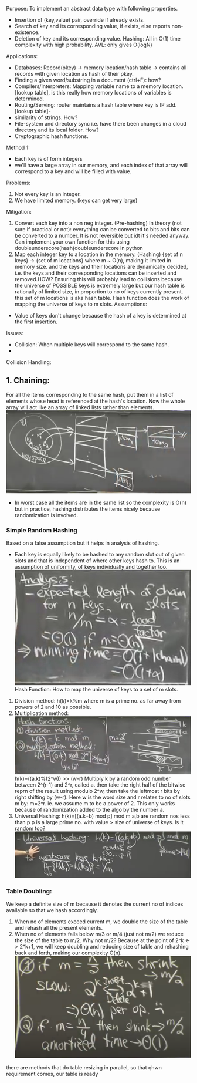 Purpose: To implement an abstract data type with following properties.
- Insertion of (key,value) pair, override if already exists.
- Search of key and its corresponding value, if exists, else reports non-existence.
- Deletion of key and its corresponding value.
Hashing: All in O(1) time complexity with high probability.
AVL: only gives O(logN)

Applications:
- Databases: Record(pkey) -> memory location/hash table -> contains all records with given location as hash of their pkey.
- Finding a given word/substring in a document (ctrl+F): how?
- Compilers/Interpreters: Mapping variable name to a memory location.[lookup table], is this really how memory locations of variables is determined.
- Routing/Serving: router maintains a hash table where key is IP add. [lookup table]-
- similarity of strings. How?
- File-system and directory sync i.e. have there been changes in a cloud directory and its local folder. How?
- Cryptographic hash functions.

Method 1:
- Each key is of form integers 
- we'll have a large array in our memory, and each index of that array will correspond to a key and will be filled with value.

Problems:
1. Not every key is an integer.
2. We have limited memory. (keys can get very large)

Mitigation:
1. Convert each key into a non neg integer. (Pre-hashing)
In theory (not sure if practical or not): everything can be converted to bits and bits can be converted to a number. It is not reversible but idt it's needed anyway.
Can implement your own function for this using doubleunderscore(hash)doubleunderscore in python
2. Map each integer key to a location in the memory. (Hashing)
        {set of n keys}  ->    {set of m locations} where m ~ O(n), making it limited in memory size.
        and the keys and their locations are dynamically decided, i.e. the keys and their corresponding locations can be inserted and removed.HOW? Ensuring this will probably lead to collisions because the universe of POSSIBLE keys is extremely large but our hash table is rationally of limited size, in proportion to no of keys currently present.
        this set of m locations is aka hash table.
        Hash function does the work of mapping the universe of keys to m slots.
Assumptions:
- Value of keys don't change because the hash of a key is determined at the first insertion.

Issues:
- Collision: When multiple keys will correspond to the same hash.
- 

Collision Handling:
## 1. Chaining:
 For all the items corresponding to the same hash, put them in a list of elements whose head is referenced at the hash's location. Now the whole array will act like an array of linked lists rather than elements.![alt text](image-1.png)
- In worst case all the items are in the same list so the complexity is O(n) but in practice, hashing distributes the items nicely because randomization is involved.
### Simple Random Hashing
Based on a false assumption but it helps in analysis of hashing.
- Each key is equally likely to be hashed to any random slot out of given slots and that is independent of where other keys hash to.
This is an assumption of uniformity, of keys individually and together too.
![alt text](image.png)
Hash Function:
How to map the universe of keys to a set of m slots.
1. Division method: h(k)=k%m where m is a prime no. as far away from powers of 2 and 10 as possible.
2. Multiplication method: ![alt text](image-2.png)
        h(k)=((a.k)%(2^w)) >> (w-r)
        Multiply k by a random odd number between 2^(r-1) and 2^r, called a. then take the right half of the bitwise reprn of the result using modulo 2^w, then take the leftmost r bits by right shifting by (w-r). Here w is the word size and r relates to no of slots m by: m=2^r. ie. we assume m to be a power of 2.
        This only works because of randomization added to the algo by the number a.
3. Universal Hashing: 
h(k)=[(a.k+b) mod p] mod m
a,b are random nos less than p
p is a large prime no. with value > size of universe of keys. Is it random too?![alt text](image-3.png)

### Table Doubling:
We keep a definite size of m because it denotes the current no of indices available so that we hash accordingly.
1. When no of elements exceed current m, we double the size of the table and rehash all the present elements.
2. When no of elements falls below m/3 or m/4 (just not m/2) we reduce the size of the table to m/2.
Why not m/2?
Because at the point of 2^k <-> 2^k+1, we will keep doubling and reducing size of table and rehashing back and forth, making our complexity O(n).
![alt text](image-4.png)

there are methods that do table   resizing in parallel, so that qhwn requirement comes, our table is ready